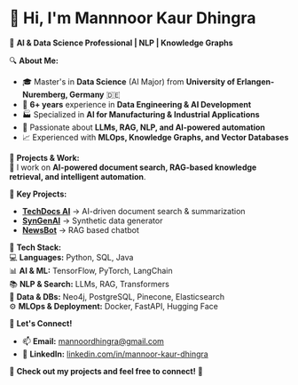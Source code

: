 # 👋 Hi, I'm Mannnoor Kaur Dhingra  

🎯 **AI & Data Science Professional | NLP | Knowledge Graphs**  

🔍 **About Me:**  
- 🎓 Master's in **Data Science** (AI Major) from **University of Erlangen-Nuremberg, Germany** 🇩🇪  
- 💼 **6+ years** experience in **Data Engineering & AI Development**  
- 🏭 Specialized in **AI for Manufacturing & Industrial Applications**  
- 🤖 Passionate about **LLMs, RAG, NLP, and AI-powered automation**  
- 📈 Experienced with **MLOps, Knowledge Graphs, and Vector Databases**  

📂 **Projects & Work:**  
🚀 I work on **AI-powered document search, RAG-based knowledge retrieval, and intelligent automation**.  

🌟 **Key Projects:**  
- **[TechDocs AI](https://github.com/yourusername/TechDocs-AI)** → AI-driven document search & summarization  
- **[SynGenAI](https://github.com/Mannoor-dhingra/SynGenAI)** → Synthetic data generator  
- **[NewsBot](https://github.com/Mannoor-dhingra/news_bot)** → RAG based chatbot  

🔧 **Tech Stack:**  
💻 **Languages:** Python, SQL, Java  
📊 **AI & ML:** TensorFlow, PyTorch, LangChain  
📚 **NLP & Search:** LLMs, RAG, Transformers  
🔗 **Data & DBs:** Neo4j, PostgreSQL, Pinecone, Elasticsearch  
⚙️ **MLOps & Deployment:** Docker, FastAPI, Hugging Face  

🚀 **Let's Connect!**  
- 📫 **Email:** mannoordhingra@gmail.com  
- 💼 **LinkedIn:** [linkedin.com/in/mannoor-kaur-dhingra](https://www.linkedin.com/in/mannoor-kaur-dhingra-096414162/)  

🌟 **Check out my projects and feel free to connect!** 🚀  
